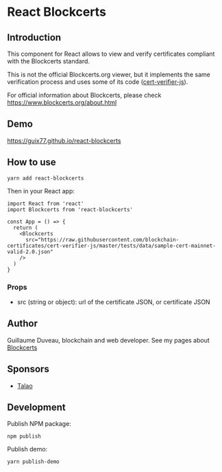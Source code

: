 # React Blockcerts

## Introduction

This component for React allows to view and verify certificates compliant with the Blockcerts standard.

This is not the official Blockcerts.org viewer, but it implements the same verification process and uses some of its code ([cert-verifier-js](https://github.com/blockchain-certificates/cert-verifier-js)).

For official information about Blockcerts, please check https://www.blockcerts.org/about.html

## Demo

https://guix77.github.io/react-blockcerts

## How to use

    yarn add react-blockcerts

Then in your React app:

    import React from 'react'
    import Blockcerts from 'react-blockcerts'

    const App = () => {
      return (
        <Blockcerts
          src="https://raw.githubusercontent.com/blockchain-certificates/cert-verifier-js/master/tests/data/sample-cert-mainnet-valid-2.0.json"
        />
      )
    }

### Props

- src (string or object): url of the certificate JSON, or certificate JSON

## Author

Guillaume Duveau, blockchain and web developer. See my pages about [Blockcerts](https://guillaumeduveau.com/en/blockcerts)

## Sponsors

+ [Talao](https://talao.io)

## Development

Publish NPM package:

    npm publish

Publish demo:

    yarn publish-demo
